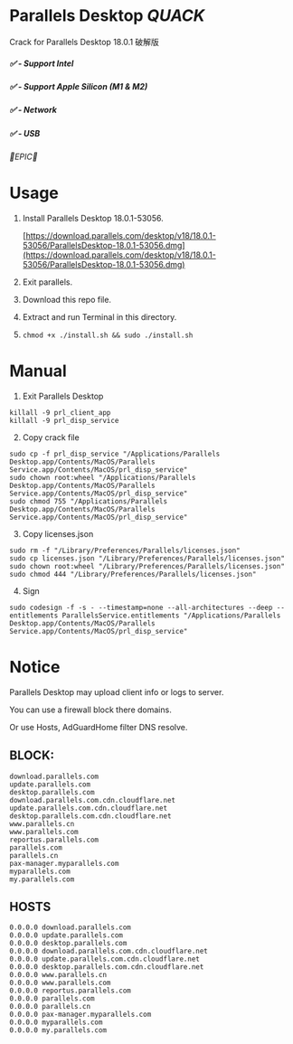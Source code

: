 # Parallels Desktop *QUACK*

Crack for Parallels Desktop 18.0.1 破解版

##### ✅ - Support Intel

##### ✅ - Support Apple Silicon (M1 & M2)

##### ✅ - Network

##### ✅ - USB

###### 🎉EPIC🎉

# Usage

1. Install Parallels Desktop 18.0.1-53056.

    [https://download.parallels.com/desktop/v18/18.0.1-53056/ParallelsDesktop-18.0.1-53056.dmg](https://download.parallels.com/desktop/v18/18.0.1-53056/ParallelsDesktop-18.0.1-53056.dmg)
2. Exit parallels.

3. Download this repo file.

4. Extract and run Terminal in this directory.

5. `chmod +x ./install.sh && sudo ./install.sh`


# Manual

1. Exit Parallels Desktop

```
killall -9 prl_client_app
killall -9 prl_disp_service
```

2. Copy crack file

```
sudo cp -f prl_disp_service "/Applications/Parallels Desktop.app/Contents/MacOS/Parallels Service.app/Contents/MacOS/prl_disp_service"
sudo chown root:wheel "/Applications/Parallels Desktop.app/Contents/MacOS/Parallels Service.app/Contents/MacOS/prl_disp_service"
sudo chmod 755 "/Applications/Parallels Desktop.app/Contents/MacOS/Parallels Service.app/Contents/MacOS/prl_disp_service"
```

3. Copy licenses.json

```
sudo rm -f "/Library/Preferences/Parallels/licenses.json"
sudo cp licenses.json "/Library/Preferences/Parallels/licenses.json"
sudo chown root:wheel "/Library/Preferences/Parallels/licenses.json"
sudo chmod 444 "/Library/Preferences/Parallels/licenses.json"
```

4. Sign

```
sudo codesign -f -s - --timestamp=none --all-architectures --deep --entitlements ParallelsService.entitlements "/Applications/Parallels Desktop.app/Contents/MacOS/Parallels Service.app/Contents/MacOS/prl_disp_service"
```

# Notice

Parallels Desktop may upload client info or logs to server.

You can use a firewall block there domains.

Or use Hosts, AdGuardHome filter DNS resolve.

## BLOCK:

```
download.parallels.com
update.parallels.com
desktop.parallels.com
download.parallels.com.cdn.cloudflare.net
update.parallels.com.cdn.cloudflare.net
desktop.parallels.com.cdn.cloudflare.net
www.parallels.cn
www.parallels.com
reportus.parallels.com
parallels.com
parallels.cn
pax-manager.myparallels.com
myparallels.com
my.parallels.com
```


## HOSTS

```
0.0.0.0 download.parallels.com
0.0.0.0 update.parallels.com
0.0.0.0 desktop.parallels.com
0.0.0.0 download.parallels.com.cdn.cloudflare.net
0.0.0.0 update.parallels.com.cdn.cloudflare.net
0.0.0.0 desktop.parallels.com.cdn.cloudflare.net
0.0.0.0 www.parallels.cn
0.0.0.0 www.parallels.com
0.0.0.0 reportus.parallels.com
0.0.0.0 parallels.com
0.0.0.0 parallels.cn
0.0.0.0 pax-manager.myparallels.com
0.0.0.0 myparallels.com
0.0.0.0 my.parallels.com
```
